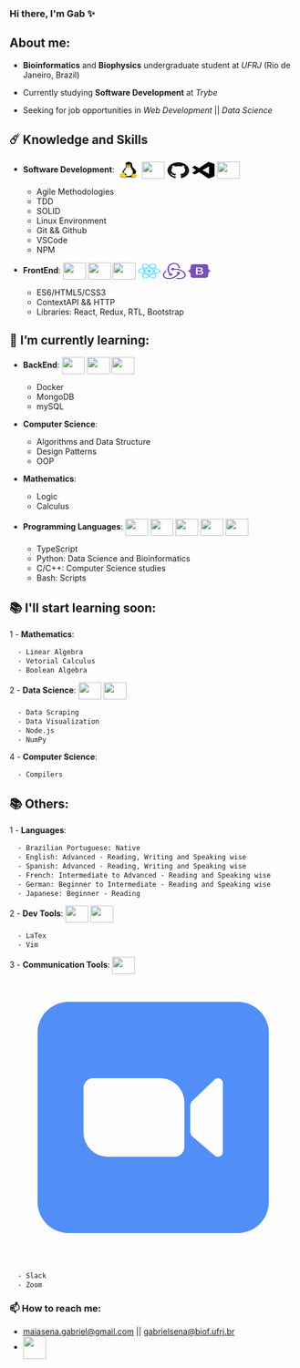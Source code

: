 ### Hi there, I'm Gab ✨

## About me:

   - **Bioinformatics** and **Biophysics** undergraduate student at _UFRJ_ (Rio de Janeiro, Brazil)
  
   - Currently studying **Software Development** at _Trybe_
  
   - Seeking for job opportunities in _Web Development_ || _Data Science_
  
## ☄️ Knowledge and Skills

   - **Software Development**:
    <img align="center" height="30" width="40" src="https://raw.githubusercontent.com/devicons/devicon/master/icons/linux/linux-original.svg">
    <img align="center" height="30" width="40" src="https://raw.githubusercontent.com/jmnote/z-icons/master/svg/git.svg" />
    <img align="center"  height="30" width="40" src="https://raw.githubusercontent.com/devicons/devicon/master/icons/github/github-original.svg"> 
    <img align="center"  height="30" width="40" src="https://raw.githubusercontent.com/devicons/devicon/master/icons/vscode/vscode-plain.svg">
    <img align="center"  height="30" width="40" src="https://cdn.jsdelivr.net/gh/devicons/devicon/icons/npm/npm-original-wordmark.svg" />
          
  
      - Agile Methodologies
      - TDD
      - SOLID
      - Linux Environment
      - Git && Github
      - VSCode
      - NPM

   - **FrontEnd**:
      <img align="center" height="30" width="40" src="https://cdn.jsdelivr.net/gh/devicons/devicon/icons/javascript/javascript-plain.svg" />
      <img align="center" height="30" width="40" src="https://cdn.jsdelivr.net/gh/devicons/devicon/icons/html5/html5-plain.svg" />
      <img align="center" height="30" width="40" src="https://cdn.jsdelivr.net/gh/devicons/devicon/icons/css3/css3-plain.svg" />
      <img align="center" height="30" width="40" src="https://raw.githubusercontent.com/devicons/devicon/master/icons/react/react-original.svg"> 
      <img align="center" height="30" width="40" src="https://raw.githubusercontent.com/devicons/devicon/master/icons/redux/redux-original.svg">
      <img align="center" height="30" width="40" src="https://raw.githubusercontent.com/devicons/devicon/master/icons/bootstrap/bootstrap-plain.svg"> 
      
      - ES6/HTML5/CSS3
      - ContextAPI && HTTP
      - Libraries: React, Redux, RTL, Bootstrap


## 🌱 I’m currently learning:

   - **BackEnd**:
     <img align="center" height="30" width="40" src="https://cdn.jsdelivr.net/gh/devicons/devicon/icons/docker/docker-plain.svg" />
     <img align="center" height="30" width="40" src="https://cdn.jsdelivr.net/gh/devicons/devicon/icons/mongodb/mongodb-plain.svg" />
     <img align="center" height="30" width="40" src="https://cdn.jsdelivr.net/gh/devicons/devicon/icons/mysql/mysql-plain.svg" />
   
      - Docker
      - MongoDB
      - mySQL
   
   - **Computer Science**:
  
      - Algorithms and Data Structure
      - Design Patterns
      - OOP
      
   - **Mathematics**:
  
      - Logic
      - Calculus
      
   - **Programming Languages**:
      <img align="center" height="30" width="40" src="https://cdn.jsdelivr.net/gh/devicons/devicon/icons/typescript/typescript-original.svg" />
      <img align="center" height="30" width="40" src="https://cdn.jsdelivr.net/gh/devicons/devicon/icons/python/python-original.svg">
      <img align="center" height="30" width="40" src="https://cdn.jsdelivr.net/gh/devicons/devicon/icons/c/c-original.svg" />
      <img align="center" height="30" width="40" src="https://cdn.jsdelivr.net/gh/devicons/devicon/icons/cplusplus/cplusplus-original.svg" />
      <img align="center" height="30" width="40" src="https://raw.githubusercontent.com/jmnote/z-icons/master/svg/bash.svg" />
   
      - TypeScript
      - Python: Data Science and Bioinformatics
      - C/C++: Computer Science studies
      - Bash: Scripts
      
      

## 📚 I'll start learning soon:
   
   1 - **Mathematics**:
      
      - Linear Algebra
      - Vetorial Calculus
      - Boolean Algebra
  
   2 - **Data Science**:
       <img align="center" height="30" width="40" src="https://cdn.jsdelivr.net/gh/devicons/devicon/icons/nodejs/nodejs-original.svg" />
       <img align="center" height="30" width="40" src="https://cdn.jsdelivr.net/gh/devicons/devicon/icons/numpy/numpy-original.svg" />
          
      - Data Scraping
      - Data Visualization
      - Node.js
      - NumPy
   
   4 - **Computer Science**:
      
      - Compilers

## 📚  Others: 
  
  1 - **Languages**:
      
      - Brazilian Portuguese: Native
      - English: Advanced - Reading, Writing and Speaking wise
      - Spanish: Advanced - Reading, Writing and Speaking wise
      - French: Intermediate to Advanced - Reading and Speaking wise
      - German: Beginner to Intermediate - Reading and Speaking wise
      - Japanese: Beginner - Reading
    
      
  2 - **Dev Tools**:
      <img align="center" height="30" width="40" src="https://cdn.jsdelivr.net/gh/devicons/devicon/icons/latex/latex-original.svg" />
      <img align="center" height="30" width="40" src="https://cdn.jsdelivr.net/gh/devicons/devicon/icons/vim/vim-original.svg" />

          
      
      - LaTex
      - Vim
          
   
 3 - **Communication Tools**:
      <img align="center" height="30" width="40" src="https://cdn.jsdelivr.net/gh/devicons/devicon/icons/slack/slack-original.svg" />
      <img src="data:image/svg+xml,%3C%3Fxml version='1.0' %3F%3E%3Csvg data-name='Layer 1' id='Layer_1' viewBox='0 0 512 512' xmlns='http://www.w3.org/2000/svg'%3E%3Ctitle/%3E%3Crect fill='%23518ef7' height='412.22' rx='55.43' width='412.22' x='49.89' y='49.89'/%3E%3Cpath d='M149.35,185.93H268.53A43.06,43.06,0,0,1,311.59,229V308.6a17.47,17.47,0,0,1-17.47,17.47H174.93A43.06,43.06,0,0,1,131.87,283V203.4A17.47,17.47,0,0,1,149.35,185.93Z' fill='%23fefefe'/%3E%3Cpath d='M366.38,324.53,327.6,291.3A14.24,14.24,0,0,1,322,280v-44a14.24,14.24,0,0,1,5.64-11.34l38.78-37.13a8.8,8.8,0,0,1,13.75,7.27V317.26A8.8,8.8,0,0,1,366.38,324.53Z' fill='%23fefefe'/%3E%3C/svg%3E" />
      
      - Slack
      - Zoom 

### 📫 How to reach me:
      
   - maiasena.gabriel@gmail.com || gabrielsena@biof.ufrj.br
   - <a href="https://www.linkedin.com/in/gabrielmaiaoficial/" target="_blank">
            <img align="center" height="40" width="40" src="https://cdn.jsdelivr.net/gh/devicons/devicon/icons/linkedin/linkedin-original.svg" />
     </a>

